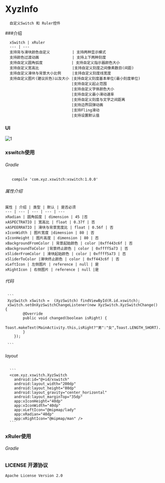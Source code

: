 # XyzInfo

      自定义Switch 和 Ruler控件
###介绍

      xSwitch | xRuler
      --- | ---
      支持背与滑块颜色自定义          | 支持两种显示模式
      支持颜色过渡动画               | 支持上下两种刻度
      支持自定义圆角弧度             | 支持自定义指示器颜色大小
      支持自定义宽高比               |支持自定义刻度之间像素数目(间距)
      支持自定义滑块与背景大小比例     |支持自定义刻度线宽度
      支持自定义图片(建议灰色)以及大小 |支持自定义刻度基本单位(最小刻度单位)
                                  |支持自定义起止范围
                                  |支持自定义字体颜色大小
                                  |支持自定义最小滑动速率
                                  |支持自定义刻度与文字之间距离
                                  |支持边界回弹动画
                                  |支持Fling滑动
                                  |支持设置默认值
      
### UI
   ![1](https://github.com/zhangxuyang321/XyzInfo/blob/master/ui/2.gif)
   
### xswitch使用

###### Gradle 

       compile 'com.xyz.xswitch:xswitch:1.0.0'
    
###### 属性介绍
    
    属性 | 介绍 | 类型 | 默认 | 是否必须
    --- | --- | --- | --- | ---
    xRadian | 圆角弧度 | dimension | 45 |否
    xASPECTRATIO | 宽高比 | float | 0.37f | 否
    xASPEERRATIO | 滑块与背景宽度比 | float | 0.56f | 否
    xIconWidth | 图片宽度 |dimension | 80 | 否
    xIconHeight | 图片高度 | dimension | 80 | 否
    xBackgroundFromColor | 背景起始颜色 | color |0xff443c6f | 否
    xBackgroundToColor |背景终止颜色 | color | 0xffff5a73 | 否
    xSliderFromColor | 滑块起始颜色 | color | 0xffff5a73 | 否
    xSliderToColor |滑块终止颜色 | color | 0xff443c6f | 否
    xLeftIcon | 左侧图片 | reference | null | 是
    xRightIcon | 右侧图片 | reference | null |是
    
###### 代码
      
     ```
     XyzSwitch xSwitch =  (XyzSwitch) findViewById(R.id.xswitch);
     xSwitch.setOnXyzSwitchChangeListener(new XyzSwitch.XyzSwitchChange() {
            @Override
            public void changed(boolean isRight) {
                Toast.makeText(MainActivity.this,isRight?"男":"女",Toast.LENGTH_SHORT).show();
            }
        });
     
     ```
    
###### layout

      ```
      <com.xyz.xswitch.XyzSwitch
        android:id="@+id/xswitch"
        android:layout_width="200dp"
        android:layout_height="80dp"
        android:layout_gravity="center_horizontal"
        android:layout_marginTop="35dp"
        app:xIconHeight="40dp"
        app:xIconWidth="40dp"
        app:xLeftIcon="@mipmap/lady"
        app:xRadian="40dp"
        app:xRightIcon="@mipmap/man" />
      ```
      
### xRuler使用

###### Gradle   
            
           
   
### LICENSE 开源协议

    Apache License Version 2.0
